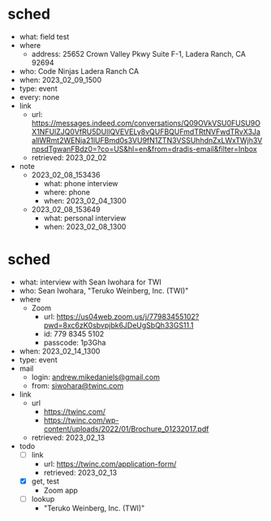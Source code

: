 # sched
- what: field test
- where
  - address: 25652 Crown Valley Pkwy Suite F-1, Ladera Ranch, CA 92694
- who: Code Ninjas Ladera Ranch CA
- when: 2023_02_09_1500
- type: event
- every: none
- link
  - url: https://messages.indeed.com/conversations/Q09OVkVSU0FUSU9OX1NFUlZJQ0VfRU5DUllQVEVELy8vQUFBQUFmdTRtNVFwdTRvX3JaallWRmt2WENja21lUFBmd0s3VU9fN1ZTN3VSSUhhdnZxLWxTWjh3VnpsdTgwanFBdz0=?co=US&hl=en&from=dradis-email&filter=Inbox
  - retrieved: 2023_02_02
- note
  - 2023_02_08_153436
    - what: phone interview
    - where: phone
    - when: 2023_02_04_1300
  - 2023_02_08_153649
    - what: personal interview
    - when: 2023_02_08_1300

# sched
- what: interview with Sean Iwohara for TWI
- who: Sean Iwohara, "Teruko Weinberg, Inc. (TWI)"
- where
  - Zoom
    - url: https://us04web.zoom.us/j/77983455102?pwd=8xc6zK0sbvpjbk6JDeUgSbQh33GS11.1
    - id: 779 8345 5102
    - passcode: 1p3Gha
- when: 2023_02_14_1300
- type: event
- mail
  - login: andrew.mikedaniels@gmail.com
  - from: siwohara@twinc.com
- link
  - url
    - https://twinc.com/
    - https://twinc.com/wp-content/uploads/2022/01/Brochure_01232017.pdf
  - retrieved: 2023_02_13
- todo
  - [ ] link
    - url: https://twinc.com/application-form/
    - retrieved: 2023_02_13
  - [x] get, test
    - Zoom app
  - [ ] lookup
    - "Teruko Weinberg, Inc. (TWI)"




